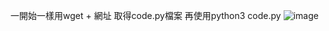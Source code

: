 一開始一樣用wget + 網址
取得code.py檔案
再使用python3 code.py
![image](https://user-images.githubusercontent.com/72643996/218242149-1fe535e5-2e26-4ab8-bee6-17648ccb74a9.png)
